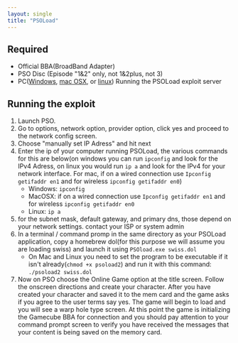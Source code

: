 ```yaml
---
layout: single
title: "PSOLoad"
---
```

## Required
* Official BBA(BroadBand Adapter)
* PSO Disc (Episode "1&2" only, not 1&2plus, not 3)
* PC([Windows](/files/psoload/PSOLoad_Win.zip), [mac OSX](/files/psoload/PSOLoad_Mac.zip), or [linux](/files/psoload/PSOLoad_Linux.zip)) Running the PSOLoad exploit server

## Running the exploit

1. Launch PSO.
2. Go to options, network option, provider option, click yes and proceed to the network config screen.
3. Choose "manually set IP Adress" and hit next
4. Enter the ip of your computer running PSOLoad, the various commands for this are below(on windows you can run `ipconfig` and look for the IPv4 Adress, on linux you would run `ip a` and look for the IPv4 for your network interface. For mac, if on a wired connection use `Ipconfig getifaddr en1` and for wireless `ipconfig getifaddr en0`)
    * Windows: `ipconfig`
    * MacOSX: if on a wired connection use `Ipconfig getifaddr en1` and for wireless `ipconfig getifaddr en0`
    * Linux: `ip a`
5. for the subnet mask, default gateway, and primary dns, those depend on your network settings. contact your ISP or system admin
6. In a terminal / command promp in the same directory as your PSOLoad application, copy a homebrew dol(for this purpose we will assume you are loading swiss) and launch it using `PSOload.exe swiss.dol`
    * On Mac and Linux you need to set the program to be executable if it isn't already(`chmod +x psoload2`) and run it with this command: `./psoload2 swiss.dol`
7. Now on PSO choose the Online Game option at the title screen. Follow the onscreen directions and create your character. After you have created your character and saved it to the mem card and the game asks if you agree to the user terms say yes. The game will begin to load and you will see a warp hole type screen. At this point the game is initializing the Gamecube BBA for connection and you should pay attention to your command prompt screen to verify you have received the messages that your content is being saved on the memory card.
